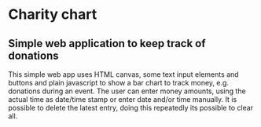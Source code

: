 # Charity chart

## Simple web application to keep track of donations

This simple web app uses HTML canvas, some text input elements and buttons and plain javascript to show a bar chart to track money, e.g. donations during an event. The user can enter money amounts, using the actual time as date/time stamp or enter date and/or time manually. It is possible to delete the latest entry, doing this repeatedly its possible to clear all.
